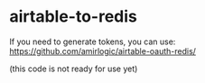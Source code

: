 # airtable-to-redis

If you need to generate tokens, you can use: https://github.com/amirlogic/airtable-oauth-redis/

(this code is not ready for use yet)